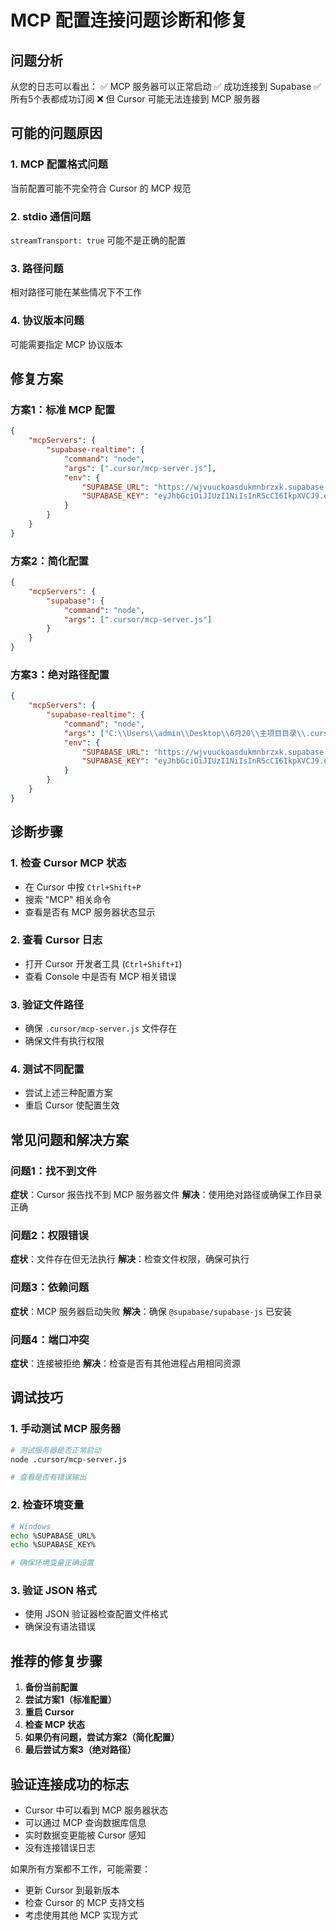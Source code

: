 # MCP 配置连接问题诊断和修复

## 问题分析

从您的日志可以看出：
✅ MCP 服务器可以正常启动
✅ 成功连接到 Supabase
✅ 所有5个表都成功订阅
❌ 但 Cursor 可能无法连接到 MCP 服务器

## 可能的问题原因

### 1. **MCP 配置格式问题**
当前配置可能不完全符合 Cursor 的 MCP 规范

### 2. **stdio 通信问题**
`streamTransport: true` 可能不是正确的配置

### 3. **路径问题**
相对路径可能在某些情况下不工作

### 4. **协议版本问题**
可能需要指定 MCP 协议版本

## 修复方案

### 方案1：标准 MCP 配置
```json
{
    "mcpServers": {
        "supabase-realtime": {
            "command": "node",
            "args": [".cursor/mcp-server.js"],
            "env": {
                "SUPABASE_URL": "https://wjvuuckoasdukmnbrzxk.supabase.co",
                "SUPABASE_KEY": "eyJhbGciOiJIUzI1NiIsInR5cCI6IkpXVCJ9.eyJpc3MiOiJzdXBhYmFzZSIsInJlZiI6IndqdnV1Y2tvYXNkdWttbmJyenhrIiwicm9sZSI6ImFub24iLCJpYXQiOjE3NTAyNDI5NTEsImV4cCI6MjA2NTgxODk1MX0.80Q4rACNWeUErV4xkswzr_oeGJrmABI2bPqk4ui4HGg"
            }
        }
    }
}
```

### 方案2：简化配置
```json
{
    "mcpServers": {
        "supabase": {
            "command": "node",
            "args": [".cursor/mcp-server.js"]
        }
    }
}
```

### 方案3：绝对路径配置
```json
{
    "mcpServers": {
        "supabase-realtime": {
            "command": "node",
            "args": ["C:\\Users\\admin\\Desktop\\6月20\\主项目目录\\.cursor\\mcp-server.js"],
            "env": {
                "SUPABASE_URL": "https://wjvuuckoasdukmnbrzxk.supabase.co",
                "SUPABASE_KEY": "eyJhbGciOiJIUzI1NiIsInR5cCI6IkpXVCJ9.eyJpc3MiOiJzdXBhYmFzZSIsInJlZiI6IndqdnV1Y2tvYXNkdWttbmJyenhrIiwicm9sZSI6ImFub24iLCJpYXQiOjE3NTAyNDI5NTEsImV4cCI6MjA2NTgxODk1MX0.80Q4rACNWeUErV4xkswzr_oeGJrmABI2bPqk4ui4HGg"
            }
        }
    }
}
```

## 诊断步骤

### 1. 检查 Cursor MCP 状态
- 在 Cursor 中按 `Ctrl+Shift+P`
- 搜索 "MCP" 相关命令
- 查看是否有 MCP 服务器状态显示

### 2. 查看 Cursor 日志
- 打开 Cursor 开发者工具 (`Ctrl+Shift+I`)
- 查看 Console 中是否有 MCP 相关错误

### 3. 验证文件路径
- 确保 `.cursor/mcp-server.js` 文件存在
- 确保文件有执行权限

### 4. 测试不同配置
- 尝试上述三种配置方案
- 重启 Cursor 使配置生效

## 常见问题和解决方案

### 问题1：找不到文件
**症状**：Cursor 报告找不到 MCP 服务器文件
**解决**：使用绝对路径或确保工作目录正确

### 问题2：权限错误
**症状**：文件存在但无法执行
**解决**：检查文件权限，确保可执行

### 问题3：依赖问题
**症状**：MCP 服务器启动失败
**解决**：确保 `@supabase/supabase-js` 已安装

### 问题4：端口冲突
**症状**：连接被拒绝
**解决**：检查是否有其他进程占用相同资源

## 调试技巧

### 1. 手动测试 MCP 服务器
```bash
# 测试服务器是否正常启动
node .cursor/mcp-server.js

# 查看是否有错误输出
```

### 2. 检查环境变量
```bash
# Windows
echo %SUPABASE_URL%
echo %SUPABASE_KEY%

# 确保环境变量正确设置
```

### 3. 验证 JSON 格式
- 使用 JSON 验证器检查配置文件格式
- 确保没有语法错误

## 推荐的修复步骤

1. **备份当前配置**
2. **尝试方案1（标准配置）**
3. **重启 Cursor**
4. **检查 MCP 状态**
5. **如果仍有问题，尝试方案2（简化配置）**
6. **最后尝试方案3（绝对路径）**

## 验证连接成功的标志

- Cursor 中可以看到 MCP 服务器状态
- 可以通过 MCP 查询数据库信息
- 实时数据变更能被 Cursor 感知
- 没有连接错误日志

如果所有方案都不工作，可能需要：
- 更新 Cursor 到最新版本
- 检查 Cursor 的 MCP 支持文档
- 考虑使用其他 MCP 实现方式 